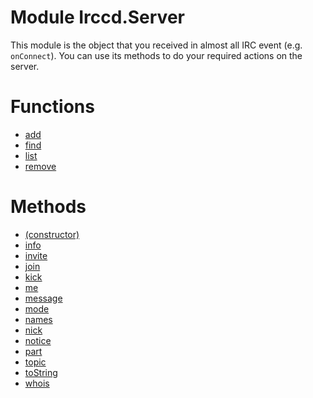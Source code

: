# Module Irccd.Server

This module is the object that you received in almost all IRC event
(e.g. `onConnect`). You can use its methods to do your required actions on the
server.

# Functions

  - [add](Irccd.Server.add.html)
  - [find](Irccd.Server.find.html)
  - [list](Irccd.Server.list.html)
  - [remove](Irccd.Server.remove.html)

# Methods

  - [(constructor)](Irccd.Server.prototype.constructor.html)
  - [info](Irccd.Server.prototype.info.html)
  - [invite](Irccd.Server.prototype.invite.html)
  - [join](Irccd.Server.prototype.join.html)
  - [kick](Irccd.Server.prototype.kick.html)
  - [me](Irccd.Server.prototype.me.html)
  - [message](Irccd.Server.prototype.message.html)
  - [mode](Irccd.Server.prototype.mode.html)
  - [names](Irccd.Server.prototype.names.html)
  - [nick](Irccd.Server.prototype.nick.html)
  - [notice](Irccd.Server.prototype.notice.html)
  - [part](Irccd.Server.prototype.part.html)
  - [topic](Irccd.Server.prototype.topic.html)
  - [toString](Irccd.Server.prototype.toString.html)
  - [whois](Irccd.Server.prototype.whois.html)
